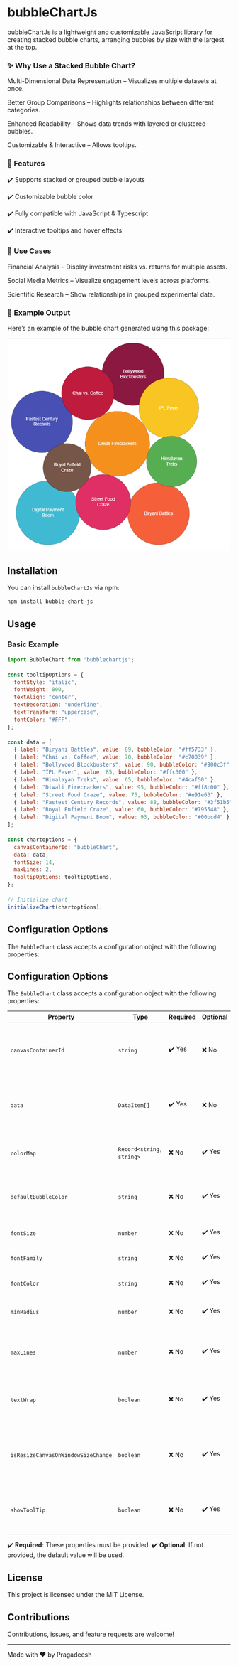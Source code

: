 # bubbleChartJs

bubbleChartJs is a lightweight and customizable JavaScript library for creating stacked bubble charts, arranging bubbles by size with the largest at the top.

### ✨ Why Use a Stacked Bubble Chart?

Multi-Dimensional Data Representation – Visualizes multiple datasets at once.

Better Group Comparisons – Highlights relationships between different categories.

Enhanced Readability – Shows data trends with layered or clustered bubbles.

Customizable & Interactive – Allows tooltips.

### 🔧 Features

✔️ Supports stacked or grouped bubble layouts

✔️ Customizable bubble color

✔️ Fully compatible with JavaScript & Typescript

✔️ Interactive tooltips and hover effects

### 📌 Use Cases

Financial Analysis – Display investment risks vs. returns for multiple assets.

Social Media Metrics – Visualize engagement levels across platforms.

Scientific Research – Show relationships in grouped experimental data.

### 🎨 Example Output

Here’s an example of the bubble chart generated using this package:

![Stacked Bubble Chart Example](./assets/bubble-chart.png)

## Installation

You can install `bubbleChartJs` via npm:

```sh
npm install bubble-chart-js
```

## Usage

### Basic Example

```js
import BubbleChart from "bubblechartjs";

const tooltipOptions = {
  fontStyle: "italic",
  fontWeight: 800,
  textAlign: "center",
  textDecoration: "underline",
  textTransform: "uppercase",
  fontColor: "#FFF",
};

const data = [
  { label: "Biryani Battles", value: 89, bubbleColor: "#ff5733" },
  { label: "Chai vs. Coffee", value: 70, bubbleColor: "#c70039" },
  { label: "Bollywood Blockbusters", value: 90, bubbleColor: "#900c3f" },
  { label: "IPL Fever", value: 85, bubbleColor: "#ffc300" },
  { label: "Himalayan Treks", value: 65, bubbleColor: "#4caf50" },
  { label: "Diwali Firecrackers", value: 95, bubbleColor: "#ff8c00" },
  { label: "Street Food Craze", value: 75, bubbleColor: "#e91e63" },
  { label: "Fastest Century Records", value: 88, bubbleColor: "#3f51b5" },
  { label: "Royal Enfield Craze", value: 60, bubbleColor: "#795548" },
  { label: "Digital Payment Boom", value: 93, bubbleColor: "#00bcd4" },
];

const chartoptions = {
  canvasContainerId: "bubbleChart",
  data: data,
  fontSize: 14,
  maxLines: 2,
  tooltipOptions: tooltipOptions,
};

// Initialize chart
initializeChart(chartoptions);
```

## Configuration Options

The `BubbleChart` class accepts a configuration object with the following properties:

## Configuration Options

The `BubbleChart` class accepts a configuration object with the following properties:

| Property                           | Type                     | Required | Optional | Description                                                         | Default     |
| ---------------------------------- | ------------------------ | -------- | -------- | ------------------------------------------------------------------- | ----------- |
| `canvasContainerId`                | `string`                 | ✔️ Yes   | ❌ No    | The ID of the container where the chart will be rendered.           | `-`         |
| `data`                             | `DataItem[]`             | ✔️ Yes   | ❌ No    | An array of objects containing `label` and `value` for each bubble. | `-`         |
| `colorMap`                         | `Record<string, string>` | ❌ No    | ✔️ Yes   | A mapping of labels to specific bubble colors.                      | `{}`        |
| `defaultBubbleColor`               | `string`                 | ❌ No    | ✔️ Yes   | Default color for bubbles if not specified in `colorMap`.           | `"#3498db"` |
| `fontSize`                         | `number`                 | ❌ No    | ✔️ Yes   | Font size for bubble labels.                                        | `14`        |
| `fontFamily`                       | `string`                 | ❌ No    | ✔️ Yes   | Font family for text rendering.                                     | `"Arial"`   |
| `fontColor`                        | `string`                 | ❌ No    | ✔️ Yes   | Color of the text inside bubbles.                                   | `"#ffffff"` |
| `minRadius`                        | `number`                 | ❌ No    | ✔️ Yes   | Minimum radius for the bubbles.                                     | `10`        |
| `maxLines`                         | `number`                 | ❌ No    | ✔️ Yes   | Maximum number of lines allowed for text wrapping.                  | `3`         |
| `textWrap`                         | `boolean`                | ❌ No    | ✔️ Yes   | Enables or disables text wrapping inside bubbles.                   | `true`      |
| `isResizeCanvasOnWindowSizeChange` | `boolean`                | ❌ No    | ✔️ Yes   | Whether the chart should resize when the window size changes.       | `true`      |
| `showToolTip`                      | `boolean`                | ❌ No    | ✔️ Yes   | Whether the chart should display the tooltip or not.                | `true`      |

✔️ **Required**: These properties must be provided.
✔️ **Optional**: If not provided, the default value will be used.

## License

This project is licensed under the MIT License.

## Contributions

Contributions, issues, and feature requests are welcome!

---

Made with ❤️ by Pragadeesh
